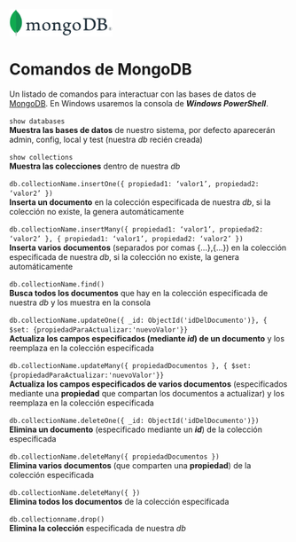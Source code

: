 <img src="../../00_img/MongoDB_Logo.svg" height="50" style="background-color: white; padding: 20"><br>

# Comandos de MongoDB

Un listado de comandos para interactuar con las bases de datos de [MongoDB](../../GLOSARIO.md#mongodb). En Windows usaremos la consola de ***Windows PowerShell***.

```show databases```<br>
**Muestra las bases de datos** de nuestro sistema, por defecto aparecerán admin, config, local y test (nuestra *db* recién creada)

```show collections```<br>
**Muestra las colecciones** dentro de nuestra *db*

```db.collectionName.insertOne({ propiedad1: ‘valor1’, propiedad2: ‘valor2’ })```<br>
**Inserta un documento** en la colección especificada de nuestra *db*, si la colección no existe, la genera automáticamente

```db.collectionName.insertMany({ propiedad1: ‘valor1’, propiedad2: ‘valor2’ }, { propiedad1: ‘valor1’, propiedad2: ‘valor2’ })```<br>
**Inserta varios documentos** (separados por comas {...},{...}) en la colección especificada de nuestra *db*, si la colección no existe, la genera automáticamente

```db.collectionName.find()```<br>
**Busca todos los documentos** que hay en la colección especificada de nuestra *db* y los muestra en la consola

```db.collectionName.updateOne({ _id: ObjectId('idDelDocumento')}, { $set: {propiedadParaActualizar:'nuevoValor'}}```<br>
**Actualiza los campos especificados (mediante *id*) de un documento** y los reemplaza en la colección especificada

```db.collectionName.updateMany({ propiedadDocumentos }, { $set: {propiedadParaActualizar:'nuevoValor'}}```<br>
**Actualiza los campos especificados de varios documentos** (especificados mediante una **propiedad** que compartan los documentos a actualizar) y los reemplaza en la colección especificada

```db.collectionName.deleteOne({ _id: ObjectId('idDelDocumento')})```<br>
**Elimina un documento** (especificado mediante un ***id***) de la colección especificada

```db.collectionName.deleteMany({ propiedadDocumentos })```<br>
**Elimina varios documentos** (que comparten una **propiedad**) de la colección especificada

```db.collectionName.deleteMany({ })```<br>
**Elimina todos los documentos** de la colección especificada

```db.collectionname.drop()```<br>
**Elimina la colección** especificada de nuestra *db* 